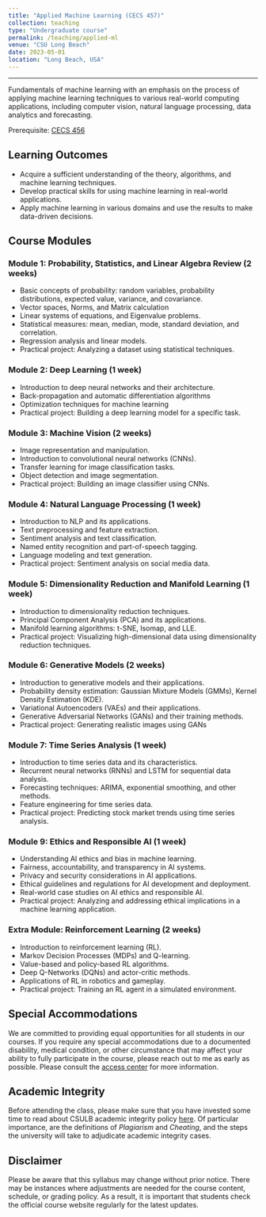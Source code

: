 ```yaml
---
title: "Applied Machine Learning (CECS 457)"
collection: teaching
type: "Undergraduate course"
permalink: /teaching/applied-ml
venue: "CSU Long Beach"
date: 2023-05-01
location: "Long Beach, USA"
---
```


---

Fundamentals of machine learning with an emphasis on the process of applying machine learning techniques to various real-world computing applications, including computer vision, natural language processing, data analytics and forecasting.

Prerequisite: [CECS 456](http://catalog.csulb.edu/content.php?filter%5B27%5D=CECS&filter%5B29%5D=&filter%5Bkeyword%5D=&filter%5B32%5D=1&filter%5Bcpage%5D=1&cur_cat_oid=8&expand=&navoid=903&search_database=Filter#tt8547)

## Learning Outcomes

- Acquire a sufficient understanding of the theory, algorithms, and machine learning techniques.
- Develop practical skills for using machine learning in real-world applications.
- Apply machine learning in various domains and use the results to make data-driven decisions.

## Course Modules

### Module 1: Probability, Statistics, and Linear Algebra Review (2 weeks)

- Basic concepts of probability: random variables, probability distributions, expected value, variance, and covariance.
- Vector spaces, Norms, and Matrix calculation
- Linear systems of equations, and Eigenvalue problems.
- Statistical measures: mean, median, mode, standard deviation, and correlation.
- Regression analysis and linear models.
- Practical project: Analyzing a dataset using statistical techniques.

### Module 2: Deep Learning (1 week)

- Introduction to deep neural networks and their architecture.
- Back-propagation and automatic differentiation algorithms
- Optimization techniques for machine learning
- Practical project: Building a deep learning model for a specific task.

### Module 3: Machine Vision (2 weeks)

- Image representation and manipulation.
- Introduction to convolutional neural networks (CNNs).
- Transfer learning for image classification tasks.
- Object detection and image segmentation.
- Practical project: Building an image classifier using CNNs.

### Module 4: Natural Language Processing (1 week)

- Introduction to NLP and its applications.
- Text preprocessing and feature extraction.
- Sentiment analysis and text classification.
- Named entity recognition and part-of-speech tagging.
- Language modeling and text generation.
- Practical project: Sentiment analysis on social media data.

### Module 5: Dimensionality Reduction and Manifold Learning (1 week)

- Introduction to dimensionality reduction techniques.
- Principal Component Analysis (PCA) and its applications.
- Manifold learning algorithms: t-SNE, Isomap, and LLE.
- Practical project: Visualizing high-dimensional data using dimensionality reduction techniques.

### Module 6: Generative Models (2 weeks)

- Introduction to generative models and their applications.
- Probability density estimation: Gaussian Mixture Models (GMMs), Kernel Density Estimation (KDE).
- Variational Autoencoders (VAEs) and their applications.
- Generative Adversarial Networks (GANs) and their training methods.
- Practical project: Generating realistic images using GANs

### Module 7: Time Series Analysis (1 week)

- Introduction to time series data and its characteristics.
- Recurrent neural networks (RNNs) and LSTM for sequential data analysis.
- Forecasting techniques: ARIMA, exponential smoothing, and other methods.
- Feature engineering for time series data.
- Practical project: Predicting stock market trends using time series analysis.

### Module 9: Ethics and Responsible AI (1 week)

- Understanding AI ethics and bias in machine learning.
- Fairness, accountability, and transparency in AI systems.
- Privacy and security considerations in AI applications.
- Ethical guidelines and regulations for AI development and deployment.
- Real-world case studies on AI ethics and responsible AI.
- Practical project: Analyzing and addressing ethical implications in a machine learning application.

### Extra Module: Reinforcement Learning (2 weeks)

- Introduction to reinforcement learning (RL).
- Markov Decision Processes (MDPs) and Q-learning.
- Value-based and policy-based RL algorithms.
- Deep Q-Networks (DQNs) and actor-critic methods.
- Applications of RL in robotics and gameplay.
- Practical project: Training an RL agent in a simulated environment.

<!-- ## Learning Resources

- This book
- That book

### Steven Brunton’s [YouTube](https://www.youtube.com/@Eigensteve/playlists) channel -->

<!-- Prof. Steven Brunton’s educational videos in the field of applied mathematics and engineering provide clear and concise explanations of complex concepts, making them accessible to learners of all levels. -->

## Special Accommodations

We are committed to providing equal opportunities for all students in our courses. If you require any special accommodations due to a documented disability, medical condition, or other circumstance that may affect your ability to fully participate in the course, please reach out to me as early as possible. Please consult the [access center](https://www.csulb.edu/student-affairs/bob-murphy-access-center) for more information. 

## Academic Integrity

Before attending the class, please make sure that you have invested some time to read about CSULB academic integrity policy [here](https://www.csulb.edu/college-of-business/office-of-the-dean/academic-integrity). Of particular importance, are the definitions of *Plagiarism* and *Cheating*, and the steps the university will take to adjudicate academic integrity cases.

## Disclaimer

Please be aware that this syllabus may change without prior notice. There may be instances where adjustments are needed for the course content, schedule, or grading policy. As a result, it is important that students check the official course website regularly for the latest updates.

<!-- ## Grading Policy -->